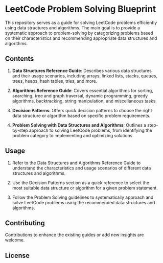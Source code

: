 # LeetCode Problem Solving Blueprint

This repository serves as a guide for solving LeetCode problems efficiently using data structures and algorithms. The main goal is to provide a systematic approach to problem-solving by categorizing problems based on their characteristics and recommending appropriate data structures and algorithms.

## Contents

1. **Data Structures Reference Guide**: Describes various data structures and their usage scenarios, including arrays, linked lists, stacks, queues, trees, heaps, hash tables, tries, and more.

2. **Algorithms Reference Guide**: Covers essential algorithms for sorting, searching, tree and graph traversal, dynamic programming, greedy algorithms, backtracking, string manipulation, and miscellaneous tasks.

3. **Decision Patterns**: Offers quick decision patterns to choose the right data structure or algorithm based on specific problem requirements.

4. **Problem Solving with Data Structures and Algorithms**: Outlines a step-by-step approach to solving LeetCode problems, from identifying the problem category to implementing and optimizing solutions.

## Usage

1. Refer to the Data Structures and Algorithms Reference Guide to understand the characteristics and usage scenarios of different data structures and algorithms.

2. Use the Decision Patterns section as a quick reference to select the most suitable data structure or algorithm for a given problem statement.

3. Follow the Problem Solving guidelines to systematically approach and solve LeetCode problems using the recommended data structures and algorithms.

## Contributing

Contributions to enhance the existing guides or add new insights are welcome. 

## License
